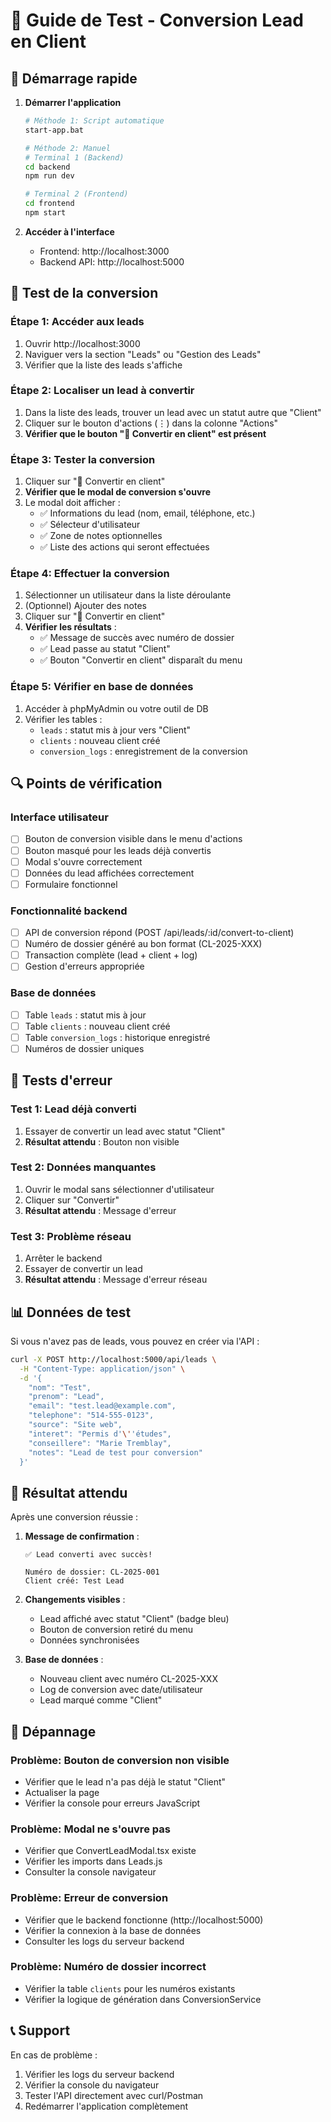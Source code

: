 # 🧪 Guide de Test - Conversion Lead en Client

## 🚀 Démarrage rapide

1. **Démarrer l'application**
   ```bash
   # Méthode 1: Script automatique
   start-app.bat
   
   # Méthode 2: Manuel
   # Terminal 1 (Backend)
   cd backend
   npm run dev
   
   # Terminal 2 (Frontend) 
   cd frontend
   npm start
   ```

2. **Accéder à l'interface**
   - Frontend: http://localhost:3000
   - Backend API: http://localhost:5000

## 🎯 Test de la conversion

### Étape 1: Accéder aux leads
1. Ouvrir http://localhost:3000
2. Naviguer vers la section "Leads" ou "Gestion des Leads"
3. Vérifier que la liste des leads s'affiche

### Étape 2: Localiser un lead à convertir
1. Dans la liste des leads, trouver un lead avec un statut autre que "Client"
2. Cliquer sur le bouton d'actions (⋮) dans la colonne "Actions"
3. **Vérifier que le bouton "🔄 Convertir en client" est présent**

### Étape 3: Tester la conversion
1. Cliquer sur "🔄 Convertir en client"
2. **Vérifier que le modal de conversion s'ouvre**
3. Le modal doit afficher :
   - ✅ Informations du lead (nom, email, téléphone, etc.)
   - ✅ Sélecteur d'utilisateur 
   - ✅ Zone de notes optionnelles
   - ✅ Liste des actions qui seront effectuées

### Étape 4: Effectuer la conversion
1. Sélectionner un utilisateur dans la liste déroulante
2. (Optionnel) Ajouter des notes
3. Cliquer sur "🔄 Convertir en client"
4. **Vérifier les résultats** :
   - ✅ Message de succès avec numéro de dossier
   - ✅ Lead passe au statut "Client" 
   - ✅ Bouton "Convertir en client" disparaît du menu

### Étape 5: Vérifier en base de données
1. Accéder à phpMyAdmin ou votre outil de DB
2. Vérifier les tables :
   - `leads` : statut mis à jour vers "Client"
   - `clients` : nouveau client créé
   - `conversion_logs` : enregistrement de la conversion

## 🔍 Points de vérification

### Interface utilisateur
- [ ] Bouton de conversion visible dans le menu d'actions
- [ ] Bouton masqué pour les leads déjà convertis
- [ ] Modal s'ouvre correctement
- [ ] Données du lead affichées correctement
- [ ] Formulaire fonctionnel

### Fonctionnalité backend
- [ ] API de conversion répond (POST /api/leads/:id/convert-to-client)
- [ ] Numéro de dossier généré au bon format (CL-2025-XXX)
- [ ] Transaction complète (lead + client + log)
- [ ] Gestion d'erreurs appropriée

### Base de données
- [ ] Table `leads` : statut mis à jour
- [ ] Table `clients` : nouveau client créé
- [ ] Table `conversion_logs` : historique enregistré
- [ ] Numéros de dossier uniques

## 🚨 Tests d'erreur

### Test 1: Lead déjà converti
1. Essayer de convertir un lead avec statut "Client"
2. **Résultat attendu** : Bouton non visible

### Test 2: Données manquantes
1. Ouvrir le modal sans sélectionner d'utilisateur
2. Cliquer sur "Convertir"
3. **Résultat attendu** : Message d'erreur

### Test 3: Problème réseau
1. Arrêter le backend
2. Essayer de convertir un lead
3. **Résultat attendu** : Message d'erreur réseau

## 📊 Données de test

Si vous n'avez pas de leads, vous pouvez en créer via l'API :

```bash
curl -X POST http://localhost:5000/api/leads \
  -H "Content-Type: application/json" \
  -d '{
    "nom": "Test",
    "prenom": "Lead",
    "email": "test.lead@example.com",
    "telephone": "514-555-0123",
    "source": "Site web",
    "interet": "Permis d'\''études",
    "conseillere": "Marie Tremblay",
    "notes": "Lead de test pour conversion"
  }'
```

## 🎉 Résultat attendu

Après une conversion réussie :

1. **Message de confirmation** :
   ```
   ✅ Lead converti avec succès!
   
   Numéro de dossier: CL-2025-001
   Client créé: Test Lead
   ```

2. **Changements visibles** :
   - Lead affiché avec statut "Client" (badge bleu)
   - Bouton de conversion retiré du menu
   - Données synchronisées

3. **Base de données** :
   - Nouveau client avec numéro CL-2025-XXX
   - Log de conversion avec date/utilisateur
   - Lead marqué comme "Client"

## 🔧 Dépannage

### Problème: Bouton de conversion non visible
- Vérifier que le lead n'a pas déjà le statut "Client"
- Actualiser la page
- Vérifier la console pour erreurs JavaScript

### Problème: Modal ne s'ouvre pas
- Vérifier que ConvertLeadModal.tsx existe
- Vérifier les imports dans Leads.js
- Consulter la console navigateur

### Problème: Erreur de conversion
- Vérifier que le backend fonctionne (http://localhost:5000)
- Vérifier la connexion à la base de données
- Consulter les logs du serveur backend

### Problème: Numéro de dossier incorrect
- Vérifier la table `clients` pour les numéros existants
- Vérifier la logique de génération dans ConversionService

## 📞 Support

En cas de problème :
1. Vérifier les logs du serveur backend
2. Vérifier la console du navigateur
3. Tester l'API directement avec curl/Postman
4. Redémarrer l'application complètement 